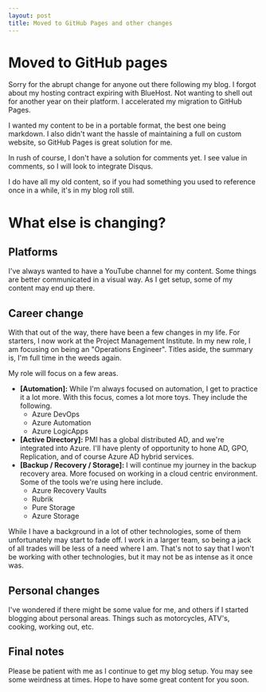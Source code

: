 ```yaml
---
layout: post
title: Moved to GitHub Pages and other changes
---
```


# Moved to GitHub pages

Sorry for the abrupt change for anyone out there following my blog.  I forgot about my hosting contract expiring with BlueHost. Not wanting to shell out for another year on their platform.  I accelerated my migration to GitHub Pages.

I wanted my content to be in a portable format, the best one being markdown.  I also didn't want the hassle of maintaining a full on custom website, so GitHub Pages is great solution for me.  

In rush of course, I don't have a solution for comments yet.  I see value in comments, so I will look to integrate Disqus.

I do have all my old content, so if you had something you used to reference once in a while, it's in my blog roll still.  

# What else is changing?

## Platforms

I've always wanted to have a YouTube channel for my content.  Some things are better communicated in a visual way.  As I get setup, some of my content may end up there.

## Career change

With that out of the way, there have been a few changes in my life.  For starters, I now work at the Project Management Institute. In my new role, I am focusing on being an "Operations Engineer".  Titles aside, the summary is, I'm full time in the weeds again.  

My role will focus on a few areas.
- **[Automation]:**  While I'm always focused on automation, I get to practice it a lot more.  With this focus, comes a lot more toys.  They include the following.
  - Azure DevOps
  - Azure Automation
  - Azure LogicApps  
- **[Active Directory]:** PMI has a global distributed AD, and we're  integrated into Azure.  I'll have plenty of opportunity to hone AD, GPO, Replication, and of course Azure AD hybrid services.
- **[Backup / Recovery / Storage]:** I will continue my journey in the backup recovery area.  More focused on working in a cloud centric environment.  Some of the tools we're using here include. 
  - Azure Recovery Vaults
  - Rubrik
  - Pure Storage
  - Azure Storage 

While I have a background in a lot of other technologies, some of them unfortunately may start to fade off.  I work in a larger team, so being a jack of all trades will be less of a need where I am.  That's not to say that I won't be working with other technologies, but it may not be as intense as it once was.

## Personal changes

I've wondered if there might be some value for me, and others if I started blogging about personal areas.  Things such as motorcycles, ATV's, cooking, working out, etc.

## Final notes

Please be patient with me as I continue to get my blog setup.  You may see some weirdness at times.  Hope to have some great content for you soon.